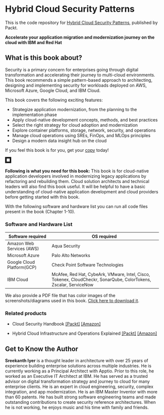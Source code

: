 # Hybrid Cloud Security Patterns

<a href="https://www.packtpub.com/product/hybrid-cloud-security-patterns/9781803233581?utm_source=github&utm_medium=repository&utm_campaign=9781803233581"><img src="https://static.packt-cdn.com/products/9781803233581/cover/smaller" alt="" height="256px" align="right"></a>

This is the code repository for [Hybrid Cloud Security Patterns](https://www.packtpub.com/product/hybrid-cloud-security-patterns/9781803233581?utm_source=github&utm_medium=repository&utm_campaign=9781803233581), published by Packt.

**Accelerate your application migration and modernization journey on the cloud with IBM and Red Hat**

## What is this book about?
Security is a primary concern for enterprises going through digital transformation and accelerating their journey to multi-cloud environments. This book recommends a simple pattern-based approach to architecting, designing and implementing security for workloads deployed on AWS, Microsoft Azure, Google Cloud, and IBM Cloud. 

This book covers the following exciting features:
* Strategize application modernization, from the planning to the implementation phase
* Apply cloud-native development concepts, methods, and best practices
* Select the right strategy for cloud adoption and modernization
* Explore container platforms, storage, network, security, and operations
* Manage cloud operations using SREs, FinOps, and MLOps principles
* Design a modern data insight hub on the cloud

If you feel this book is for you, get your [copy](https://www.amazon.com/dp/1803233583) today!

<a href="https://www.packtpub.com/?utm_source=github&utm_medium=banner&utm_campaign=GitHubBanner"><img src="https://raw.githubusercontent.com/PacktPublishing/GitHub/master/GitHub.png" 
alt="https://www.packtpub.com/" border="5" /></a>


**Following is what you need for this book:**
This book is for cloud-native application developers involved in modernizing legacy applications by refactoring and rebuilding them. Cloud solution architects and technical leaders will also find this book useful. It will be helpful to have a basic understanding of cloud-native application development and cloud providers before getting started with this book.

With the following software and hardware list you can run all code files present in the book (Chapter 1-10).
### Software and Hardware List
| Software required | OS required |
| ------------------------------------ | ----------------------------------- |
| Amazon Web Services (AWS) | Aqua Security |
| Microsoft Azure | Palo Alto Networks |
| Google Cloud Platform(GCP) | Check Point Software Technologies |
| IBM Cloud | McAfee, Red Hat, CybeArk, VMware, Intel, Cisco, Tokenex, CloudCheckr, SonarQube, ColorTokens, Zscalar, ServiceNow |

We also provide a PDF file that has color images of the screenshots/diagrams used in this book. [Click here to download it](https://packt.link/cbJMK).

### Related products
* Cloud Security Handbook  [[Packt]](https://www.packtpub.com/product/cloud-security-handbook/9781800569195?utm_source=github&utm_medium=repository&utm_campaign=9781800569195) [[Amazon]](https://www.amazon.com/dp/180056919X)

* Hybrid Cloud Infrastructure and Operations Explained  [[Packt]](https://www.packtpub.com/product/hybrid-cloud-infrastructure-and-operations-explained/9781803248318?utm_source=github&utm_medium=repository&utm_campaign=9781803248318) [[Amazon]](https://www.amazon.com/dp/1803248319)

## Get to Know the Author
**Sreekanth Iyer**
is a thought leader in architecture with over 25 years of experience building enterprise solutions across multiple industries. He is currently working as a Principal Architect with Apptio. Prior to this role, he worked as an Executive IT Architect at IBM. He has served as a trusted advisor on digital transformation strategy and journey to cloud for many enterprise clients. He is an expert in cloud engineering, security, complex integration, and app modernization. He is an IBM Master Inventor with more than 60 patents. He has built strong software engineering teams and made outstanding contributions to create security reference architectures. When he is not working, he enjoys music and his time with family and friends.
